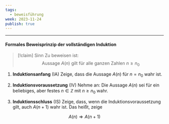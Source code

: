 ```yaml
---
tags:
  - beweisführung
week: 2023-11-24
publish: true
---
```

***
#### Formales Beweisprinzip der vollständigen Induktion

> [!claim] Sinn
> Zu beweisen ist:
> $$
> \text{ Aussage } A(n) \text{ gilt für alle ganzen Zahlen } n \geq n_{0}
> $$

1. **Induktionsanfang** (IA)
Zeige, dass die Aussage $A(n)$ für $n=n_0$ wahr ist.

2. **Induktionsvoraussetzung** (IV)
Nehme an: Die Aussage $A(n)$ sei für ein beliebiges, aber festes $n \in \mathbb{Z}$ mit $n \geq n_0$ wahr.

3. **Induktionsschluss** (IS)
Zeige, dass, wenn die Induktionsvoraussetzung gilt, auch $A(n+1)$ wahr ist.
Das heißt, zeige

$$
A(n) \Rightarrow A(n+1)
$$
